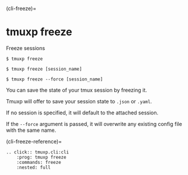 (cli-freeze)=

# tmuxp freeze

Freeze sessions

```console
$ tmuxp freeze
```

```console
$ tmuxp freeze [session_name]
```

```console
$ tmuxp freeze --force [session_name]
```

You can save the state of your tmux session by freezing it.

Tmuxp will offer to save your session state to `.json` or `.yaml`.

If no session is specified, it will default to the attached session.

If the `--force` argument is passed, it will overwrite any existing config file with the same name.

(cli-freeze-reference)=

```{eval-rst}
.. click:: tmuxp.cli:cli
    :prog: tmuxp freeze
    :commands: freeze
    :nested: full
```

